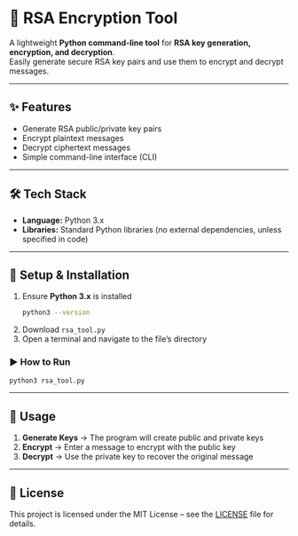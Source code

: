 # 🔐 RSA Encryption Tool

A lightweight **Python command-line tool** for **RSA key generation, encryption, and decryption**.  
Easily generate secure RSA key pairs and use them to encrypt and decrypt messages.  

---

## ✨ Features
- Generate RSA public/private key pairs  
- Encrypt plaintext messages  
- Decrypt ciphertext messages  
- Simple command-line interface (CLI)  

---

## 🛠️ Tech Stack
- **Language:** Python 3.x  
- **Libraries:** Standard Python libraries (no external dependencies, unless specified in code)  

---

## 🚀 Setup & Installation
1. Ensure **Python 3.x** is installed  
   ```bash
   python3 --version
   ```
2. Download `rsa_tool.py`
3. Open a terminal and navigate to the file’s directory

### ▶️ How to Run
```bash
python3 rsa_tool.py
```

---

## 🎯 Usage
1. **Generate Keys** → The program will create public and private keys
2. **Encrypt** → Enter a message to encrypt with the public key
3. **Decrypt** → Use the private key to recover the original message

---

## 📜 License
This project is licensed under the MIT License – see the [LICENSE](LICENSE) file for details.